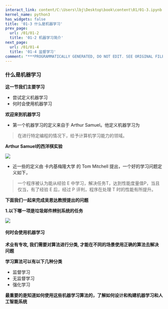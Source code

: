```yaml
---
interact_link: content/C:\Users\lbj\Desktop\book\content\01/01-3.ipynb
kernel_name: python3
has_widgets: false
title: '01-3 什么是机器学习'
prev_page:
  url: /01/01-2
  title: '01-2 机器学习简介'
next_page:
  url: /01/01-4
  title: '01-4 监督学习'
comment: "***PROGRAMMATICALLY GENERATED, DO NOT EDIT. SEE ORIGINAL FILES IN /content***"
---
```


### 什么是机器学习

**这一节我们主要学习**

+ 尝试定义机器学习
+ 何时会使用机器学习

**欢迎来到机器学习**

+ 第一个机器学习的定义来自于 Arthur Samuel。他定义机器学习为
>在进行特定编程的情况下，给予计算机学习能力的领域。

**Arthur Samuel的西洋棋实验**     

![](https://i.loli.net/2018/11/29/5bffdd2e18d54.png)

+ 近一些的定义由 卡内基梅隆大学 的 Tom Mitchell 提出，一个好的学习问题定义如下，

> 一个程序被认为能从经验 E 中学习，解决任务T，达到性能度量值P，当且仅当，有了经验 E 后，经过 P 评判，程序在处理 T 时的性能有所提升。

**下面我们一起来完成吴恩达教授提出的问题**

**1.以下哪一项是垃圾邮件辨别系统的任务**

![](https://i.loli.net/2018/11/29/5bffddb2da07f.png)


#### 何时会使用机器学习

**术业有专攻, 我们需要对算法进行分类, 才能在不同的场景使用正确的算法去解决问题**

**学习算法可以有以下几种分类**

+ 监督学习
+ 无监督学习
+ 强化学习

**最重要的是知道如何使用这些机器学习算法的，了解如何设计和构建机器学习和人工智能系统**
